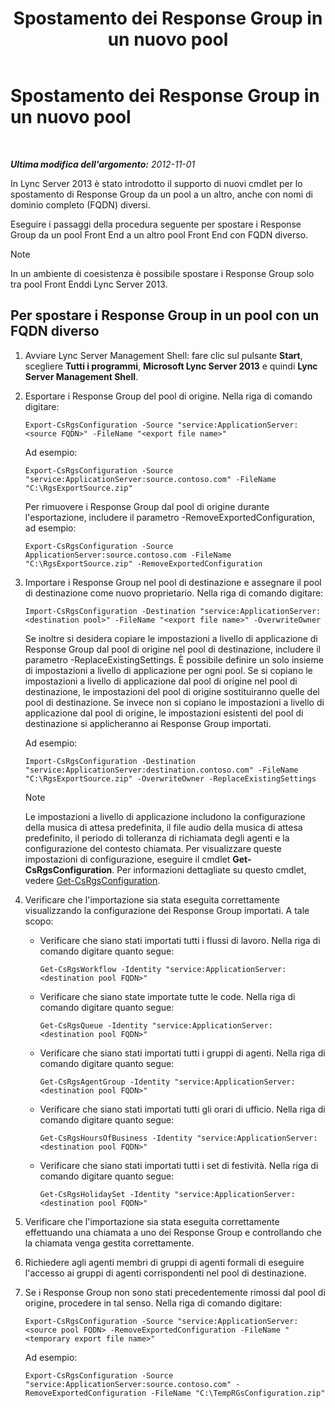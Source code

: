 ﻿---
title: Spostamento dei Response Group in un nuovo pool
TOCTitle: Spostamento dei Response Group in un nuovo pool
ms:assetid: da0db765-41e5-430b-b5a7-5418ec5ff2a7
ms:mtpsurl: https://technet.microsoft.com/it-it/library/JJ205298(v=OCS.15)
ms:contentKeyID: 49302150
ms.date: 08/24/2015
mtps_version: v=OCS.15
ms.translationtype: HT
---

# Spostamento dei Response Group in un nuovo pool

 

_**Ultima modifica dell'argomento:** 2012-11-01_

In Lync Server 2013 è stato introdotto il supporto di nuovi cmdlet per lo spostamento di Response Group da un pool a un altro, anche con nomi di dominio completo (FQDN) diversi.

Eseguire i passaggi della procedura seguente per spostare i Response Group da un pool Front End a un altro pool Front End con FQDN diverso.


> [!NOTE]
> In un ambiente di coesistenza è possibile spostare i Response Group solo tra pool Front Enddi Lync Server 2013.



## Per spostare i Response Group in un pool con un FQDN diverso

1.  Avviare Lync Server Management Shell: fare clic sul pulsante **Start**, scegliere **Tutti i programmi**, **Microsoft Lync Server 2013** e quindi **Lync Server Management Shell**.

2.  Esportare i Response Group del pool di origine. Nella riga di comando digitare:
    
        Export-CsRgsConfiguration -Source "service:ApplicationServer:<source FQDN>" -FileName "<export file name>"
    
    Ad esempio:
    
        Export-CsRgsConfiguration -Source "service:ApplicationServer:source.contoso.com" -FileName "C:\RgsExportSource.zip"
    
    Per rimuovere i Response Group dal pool di origine durante l'esportazione, includere il parametro -RemoveExportedConfiguration, ad esempio:
    
        Export-CsRgsConfiguration -Source ApplicationServer:source.contoso.com -FileName "C:\RgsExportSource.zip" -RemoveExportedConfiguration

3.  Importare i Response Group nel pool di destinazione e assegnare il pool di destinazione come nuovo proprietario. Nella riga di comando digitare:
    
        Import-CsRgsConfiguration -Destination "service:ApplicationServer:<destination pool>" -FileName "<export file name>" -OverwriteOwner
    
    Se inoltre si desidera copiare le impostazioni a livello di applicazione di Response Group dal pool di origine nel pool di destinazione, includere il parametro -ReplaceExistingSettings. È possibile definire un solo insieme di impostazioni a livello di applicazione per ogni pool. Se si copiano le impostazioni a livello di applicazione dal pool di origine nel pool di destinazione, le impostazioni del pool di origine sostituiranno quelle del pool di destinazione. Se invece non si copiano le impostazioni a livello di applicazione dal pool di origine, le impostazioni esistenti del pool di destinazione si applicheranno ai Response Group importati.
    
    Ad esempio:
    
        Import-CsRgsConfiguration -Destination "service:ApplicationServer:destination.contoso.com" -FileName "C:\RgsExportSource.zip" -OverwriteOwner -ReplaceExistingSettings
    

    > [!NOTE]
    > Le impostazioni a livello di applicazione includono la configurazione della musica di attesa predefinita, il file audio della musica di attesa predefinito, il periodo di tolleranza di richiamata degli agenti e la configurazione del contesto chiamata. Per visualizzare queste impostazioni di configurazione, eseguire il cmdlet <STRONG>Get-CsRgsConfiguration</STRONG>. Per informazioni dettagliate su questo cmdlet, vedere <A href="get-csrgsconfiguration.md">Get-CsRgsConfiguration</A>.



4.  Verificare che l'importazione sia stata eseguita correttamente visualizzando la configurazione dei Response Group importati. A tale scopo:
    
      - Verificare che siano stati importati tutti i flussi di lavoro. Nella riga di comando digitare quanto segue:
        
            Get-CsRgsWorkflow -Identity "service:ApplicationServer:<destination pool FQDN>"
    
      - Verificare che siano state importate tutte le code. Nella riga di comando digitare quanto segue:
        
            Get-CsRgsQueue -Identity "service:ApplicationServer:<destination pool FQDN>"
    
      - Verificare che siano stati importati tutti i gruppi di agenti. Nella riga di comando digitare quanto segue:
        
            Get-CsRgsAgentGroup -Identity "service:ApplicationServer:<destination pool FQDN>"
    
      - Verificare che siano stati importati tutti gli orari di ufficio. Nella riga di comando digitare quanto segue:
        
            Get-CsRgsHoursOfBusiness -Identity "service:ApplicationServer:<destination pool FQDN>" 
    
      - Verificare che siano stati importati tutti i set di festività. Nella riga di comando digitare quanto segue:
        
            Get-CsRgsHolidaySet -Identity "service:ApplicationServer:<destination pool FQDN>" 

5.  Verificare che l'importazione sia stata eseguita correttamente effettuando una chiamata a uno dei Response Group e controllando che la chiamata venga gestita correttamente.

6.  Richiedere agli agenti membri di gruppi di agenti formali di eseguire l'accesso ai gruppi di agenti corrispondenti nel pool di destinazione.

7.  Se i Response Group non sono stati precedentemente rimossi dal pool di origine, procedere in tal senso. Nella riga di comando digitare:
    
        Export-CsRgsConfiguration -Source "service:ApplicationServer:<source pool FQDN> -RemoveExportedConfiguration -FileName "<temporary export file name>"
    
    Ad esempio:
    
        Export-CsRgsConfiguration -Source "service:ApplicationServer:source.contoso.com" -RemoveExportedConfiguration -FileName "C:\TempRGsConfiguration.zip"

